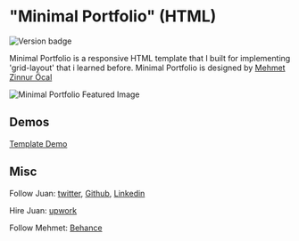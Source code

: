 # "Minimal Portfolio" (HTML)

![Version badge](https://d25lcipzij17d.cloudfront.net/badge.svg?id=gh&type=6&v=1.0.0&x2=0)

Minimal Portfolio is a responsive HTML template that I built for implementing 'grid-layout' that i learned before.
Minimal Portfolio is designed by [Mehmet Zinnur Öcal](https://www.behance.net/gallery/63901069/Barts-Free-Simple-Minimal-Portfolio-Website)

![Minimal Portfolio Featured Image](https://image.ibb.co/hiru67/1.jpg)

## Demos

[Template Demo](http://minimal-portfolio.juantonang.com)

## Misc

Follow Juan: [twitter](https://twitter.com/juantonang), [Github](https://github.com/tonang), [Linkedin](https://id.linkedin.com/in/juantonang)

Hire Juan: [upwork](https://www.upwork.com/o/profiles/users/_~0171230539c1e600fe/)

Follow Mehmet: [Behance](https://www.behance.net/mehmetocal)